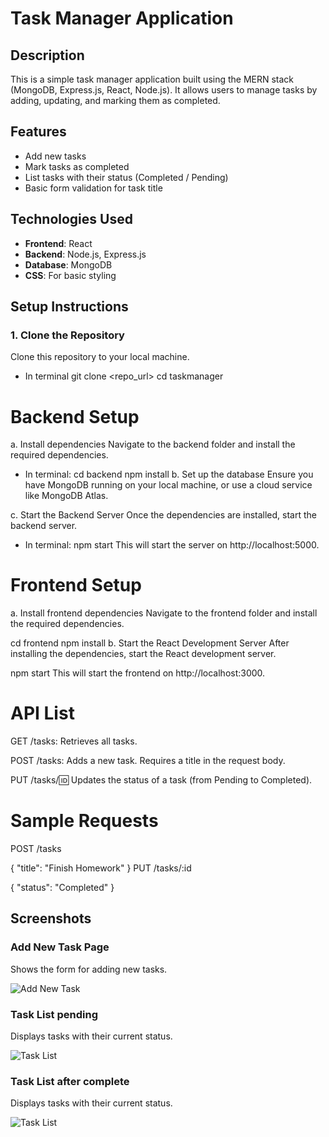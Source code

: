 # Task Manager Application

## Description
This is a simple task manager application built using the MERN stack (MongoDB, Express.js, React, Node.js). It allows users to manage tasks by adding, updating, and marking them as completed.

## Features
- Add new tasks
- Mark tasks as completed
- List tasks with their status (Completed / Pending)
- Basic form validation for task title

## Technologies Used
- **Frontend**: React
- **Backend**: Node.js, Express.js
- **Database**: MongoDB
- **CSS**: For basic styling

## Setup Instructions

### 1. Clone the Repository
Clone this repository to your local machine.

* In terminal
git clone <repo_url>
cd taskmanager
# Backend Setup
a. Install dependencies
Navigate to the backend folder and install the required dependencies.

* In terminal:
cd backend
npm install
b. Set up the database
Ensure you have MongoDB running on your local machine, or use a cloud service like MongoDB Atlas.

c. Start the Backend Server
Once the dependencies are installed, start the backend server.

* In terminal:
npm start
This will start the server on http://localhost:5000.
# Frontend Setup
a. Install frontend dependencies
Navigate to the frontend folder and install the required dependencies.


cd frontend
npm install
b. Start the React Development Server
After installing the dependencies, start the React development server.


npm start
This will start the frontend on http://localhost:3000.

# API List
GET /tasks: Retrieves all tasks.

POST /tasks: Adds a new task. Requires a title in the request body.

PUT /tasks/:id: Updates the status of a task (from Pending to Completed).

# Sample Requests
POST /tasks

{
  "title": "Finish Homework"
}
PUT /tasks/:id


{
  "status": "Completed"
}
## Screenshots

### Add New Task Page
Shows the form for adding new tasks.

![Add New Task](./images/taskform.png)

### Task List pending
Displays tasks with their current status.

![Task List](./images/before-complete.png)

### Task List after complete
Displays tasks with their current status.

![Task List](./images/after-complete.png)